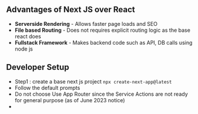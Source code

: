 ## Advantages of Next JS over React

- **Serverside Rendering** - Allows faster page loads and SEO
- **File based Routing** - Does not requires explicit routing logic as the base react does
- **Fullstack Framework** - Makes backend code such as API, DB calls using node js

## Developer Setup

- Step1 : create a base next js project `npx create-next-app@latest`
- Follow the default prompts
- Do not choose Use App Router since the Service Actions are not ready for general purpose (as of June 2023 notice)
-
